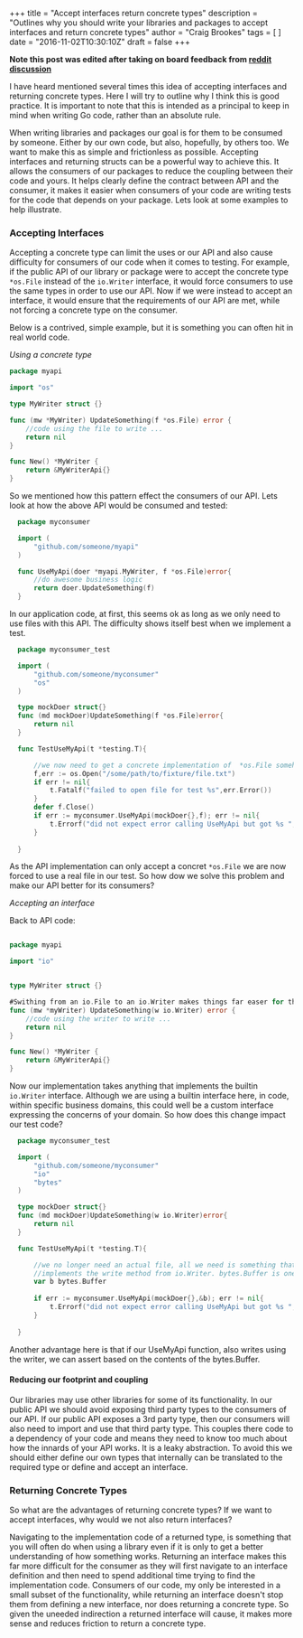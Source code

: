 +++
title = "Accept interfaces return concrete types"
description = "Outlines why you should write your libraries and packages to accept interfaces and return concrete types"
author = "Craig Brookes"
tags = [
]
date = "2016-11-02T10:30:10Z"
draft = false
+++

**Note this post was edited after taking on board feedback from [reddit discussion](https://www.reddit.com/r/golang/comments/5cos3x/accept_interfaces_return_structs/)**

I have heard mentioned several times this idea of accepting interfaces and returning concrete types. 
Here I will try to outline why I think this is good practice. It is important to note that this is intended as a principal to keep in mind when writing 
Go code, rather than an absolute rule. 

When writing libraries and packages our goal is for them to be consumed by someone. Either by our own code, but also, hopefully, by others too.
We want to make this as simple and frictionless as possible.
Accepting interfaces and returning structs can be a powerful way to achieve this. It allows the consumers of our packages to reduce the coupling between their code and yours. It helps clearly define the contract between API and the consumer, 
it makes it easier when consumers of your code are writing tests for the code that depends on your package. 
Lets look at some examples to help illustrate.

### Accepting Interfaces

Accepting a concrete type can limit the uses or our API and also cause difficulty for consumers of our code when it comes to testing. For example, if the public API of our library or package were to accept the concrete type ```*os.File```  instead 
of the ```io.Writer``` interface, it would force consumers to use the same types in order to use our API. Now if we were instead to accept an interface, it would ensure that the requirements of our API
are met, while not forcing a concrete type on the consumer.

Below is a contrived, simple example, but it is something you can often hit in real world code.

*Using a concrete type*

```go 
package myapi

import "os"

type MyWriter struct {}

func (mw *MyWriter) UpdateSomething(f *os.File) error {
	//code using the file to write ...
	return nil
}

func New() *MyWriter {
	return &MyWriterApi{}
}

```

So we mentioned how this pattern effect the consumers of our API. Lets look at how the above API would be consumed and tested:

```go 
  package myconsumer 

  import (
      "github.com/someone/myapi"
  )

  func UseMyApi(doer *myapi.MyWriter, f *os.File)error{
      //do awesome business logic
      return doer.UpdateSomething(f)
  }

```

In our application code, at first, this seems ok as long as we only need to use files with this API. The difficulty shows itself best when we implement a test. 

```go 
  package myconsumer_test 

  import (
      "github.com/someone/myconsumer"
      "os"
  )

  type mockDoer struct{}
  func (md mockDoer)UpdateSomething(f *os.File)error{
      return nil
  }

  func TestUseMyApi(t *testing.T){

      //we now need to get a concrete implementation of  *os.File somehow to use with our test.
      f,err := os.Open("/some/path/to/fixture/file.txt")
      if err != nil{
          t.Fatalf("failed to open file for test %s",err.Error())
      }
      defer f.Close()
      if err := myconsumer.UseMyApi(mockDoer{},f); err != nil{
          t.Errorf("did not expect error calling UseMyApi but got %s ", err.Error())
      }
       
  }

```

As the API implementation can only accept a concret ```*os.File``` we are now forced to use a real file in our test. 
So how dow we solve this problem and make our API better for its consumers? 

*Accepting an interface*

Back to API code:

```go

package myapi

import "io"


type MyWriter struct {}

#Swithing from an io.File to an io.Writer makes things far easer for the consumer.
func (mw *myWriter) UpdateSomething(w io.Writer) error {
	//code using the writer to write ...
	return nil
}

func New() *MyWriter {
	return &MyWriterApi{}
}

```

Now our implementation takes anything that implements the builtin ```io.Writer``` interface. Although
we are using a builtin interface here, in code, within specific business domains, this could well be a custom interface 
expressing the concerns of your domain. So how does this change impact our test code?

```go 
  package myconsumer_test 

  import (
      "github.com/someone/myconsumer"
      "io"
      "bytes"
  )

  type mockDoer struct{}
  func (md mockDoer)UpdateSomething(w io.Writer)error{
      return nil
  }

  func TestUseMyApi(t *testing.T){

      //we no longer need an actual file, all we need is something that 
      //implements the write method from io.Writer. bytes.Buffer is one such type.
      var b bytes.Buffer
    
      if err := myconsumer.UseMyApi(mockDoer{},&b); err != nil{
          t.Errorf("did not expect error calling UseMyApi but got %s ", err.Error())
      }
       
  }

```

Another advantage here is that if our UseMyApi function, also writes using the writer, we can assert based on the contents of the bytes.Buffer.

#### Reducing our footprint and coupling

Our libraries may use other libraries for some of its functionality. In our public API we should avoid exposing third party types to the consumers of our API. If our public API exposes a 3rd party type, then our consumers will also need to import and use that third party type. This couples there code to a dependency of your code and means they need to know too much about how the innards of your API works. It is a leaky abstraction. To avoid this we should either define our own types that internally can be translated to the required type or define and accept an interface.

### Returning Concrete Types

So what are the advantages of returning concrete types? If we want to accept interfaces, why would we not also return interfaces?

Navigating to the implementation code of a returned type, is something that you will often do when using a library even if it is only to get a better understanding of how something works. Returning an interface makes this far more difficult for the consumer as they will first navigate to an interface definition and then need to spend additional time trying to find the implementation code.
Consumers of our code, my only be interested in a small subset of the functionality, while returning an interface doesn't stop them from defining a new interface, nor does returning a concrete type. So given the uneeded indirection a returned interface will cause, it makes more sense and reduces friction to return a concrete type.
